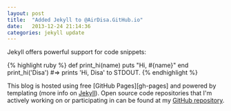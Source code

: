```yaml
---
layout: post
title:  "Added Jekyll to @AirDisa.GitHub.io"
date:   2013-12-24 21:14:36
categories: jekyll update
---
```


Jekyll offers powerful support for code snippets:

{% highlight ruby %}
def print_hi(name)
  puts "Hi, #{name}"
end
print_hi('Disa')
#=> prints 'Hi, Disa' to STDOUT.
{% endhighlight %}

This blog is hosted using free [GitHub Pages][gh-pages] and powered by templating (more info on [Jekyll][jekyll]). Open source code repositories that I'm actively working on or participating in can be found at my [GitHub repository][airdisa-repos].

[airdisa-repos]: https://github.com/airdisa
[jekyll]:    http://jekyllrb.com
